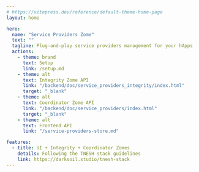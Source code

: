 ```yaml
---
# https://vitepress.dev/reference/default-theme-home-page
layout: home

hero:
  name: "Service Providers Zome"
  text: ""
  tagline: Plug-and-play service providers management for your hApps
  actions:
    - theme: brand
      text: Setup
      link: /setup.md
    - theme: alt
      text: Integrity Zome API
      link: "/backend/doc/service_providers_integrity/index.html"
      target: "_blank"
    - theme: alt
      text: Coordinator Zome API
      link: "/backend/doc/service_providers/index.html"
      target: "_blank"
    - theme: alt
      text: Frontend API
      link: "/service-providers-store.md"

features:
  - title: UI + Integrity + Coordinator Zomes
    details: Following the TNESH stack guidelines
    link: https://darksoil.studio/tnesh-stack
---
```

